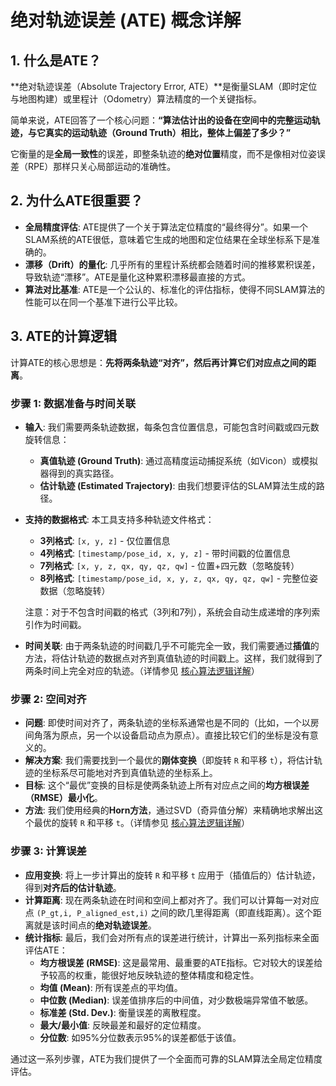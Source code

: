 # 绝对轨迹误差 (ATE) 概念详解

## 1. 什么是ATE？

**绝对轨迹误差（Absolute Trajectory Error, ATE）**是衡量SLAM（即时定位与地图构建）或里程计（Odometry）算法精度的一个关键指标。

简单来说，ATE回答了一个核心问题：**“算法估计出的设备在空间中的完整运动轨迹，与它真实的运动轨迹（Ground Truth）相比，整体上偏差了多少？”**

它衡量的是**全局一致性**的误差，即整条轨迹的**绝对位置**精度，而不是像相对位姿误差（RPE）那样只关心局部运动的准确性。

## 2. 为什么ATE很重要？

-   **全局精度评估**: ATE提供了一个关于算法定位精度的“最终得分”。如果一个SLAM系统的ATE很低，意味着它生成的地图和定位结果在全球坐标系下是准确的。
-   **漂移（Drift）的量化**: 几乎所有的里程计系统都会随着时间的推移累积误差，导致轨迹“漂移”。ATE是量化这种累积漂移最直接的方式。
-   **算法对比基准**: ATE是一个公认的、标准化的评估指标，使得不同SLAM算法的性能可以在同一个基准下进行公平比较。

## 3. ATE的计算逻辑

计算ATE的核心思想是：**先将两条轨迹“对齐”，然后再计算它们对应点之间的距离**。

### 步骤 1: 数据准备与时间关联

-   **输入**: 我们需要两条轨迹数据，每条包含位置信息，可能包含时间戳或四元数旋转信息：
    -   **真值轨迹 (Ground Truth)**: 通过高精度运动捕捉系统（如Vicon）或模拟器得到的真实路径。
    -   **估计轨迹 (Estimated Trajectory)**: 由我们想要评估的SLAM算法生成的路径。

-   **支持的数据格式**: 本工具支持多种轨迹文件格式：
    -   **3列格式**: `[x, y, z]` - 仅位置信息
    -   **4列格式**: `[timestamp/pose_id, x, y, z]` - 带时间戳的位置信息
    -   **7列格式**: `[x, y, z, qx, qy, qz, qw]` - 位置+四元数（忽略旋转）
    -   **8列格式**: `[timestamp/pose_id, x, y, z, qx, qy, qz, qw]` - 完整位姿数据（忽略旋转）
    
    注意：对于不包含时间戳的格式（3列和7列），系统会自动生成递增的序列索引作为时间戳。

-   **时间关联**: 由于两条轨迹的时间戳几乎不可能完全一致，我们需要通过**插值**的方法，将估计轨迹的数据点对齐到真值轨迹的时间戳上。这样，我们就得到了两条时间上完全对应的轨迹。（详情参见 [核心算法逻辑详解](./algorithm_details.md)）

### 步骤 2: 空间对齐

-   **问题**: 即使时间对齐了，两条轨迹的坐标系通常也是不同的（比如，一个以房间角落为原点，另一个以设备启动点为原点）。直接比较它们的坐标是没有意义的。
-   **解决方案**: 我们需要找到一个最优的**刚体变换**（即旋转 `R` 和平移 `t`），将估计轨迹的坐标系尽可能地对齐到真值轨迹的坐标系上。
-   **目标**: 这个“最优”变换的目标是使两条轨迹上所有对应点之间的**均方根误差（RMSE）最小化**。
-   **方法**: 我们使用经典的**Horn方法**，通过SVD（奇异值分解）来精确地求解出这个最优的旋转 `R` 和平移 `t`。（详情参见 [核心算法逻辑详解](./algorithm_details.md)）

### 步骤 3: 计算误差

-   **应用变换**: 将上一步计算出的旋转 `R` 和平移 `t` 应用于（插值后的）估计轨迹，得到**对齐后的估计轨迹**。
-   **计算距离**: 现在两条轨迹在时间和空间上都对齐了。我们可以计算每一对对应点 `(P_gt,i, P_aligned_est,i)` 之间的欧几里得距离（即直线距离）。这个距离就是该时间点的**绝对轨迹误差**。
-   **统计指标**: 最后，我们会对所有点的误差进行统计，计算出一系列指标来全面评估ATE：
    -   **均方根误差 (RMSE)**: 这是最常用、最重要的ATE指标。它对较大的误差给予较高的权重，能很好地反映轨迹的整体精度和稳定性。
    -   **均值 (Mean)**: 所有误差点的平均值。
    -   **中位数 (Median)**: 误差值排序后的中间值，对少数极端异常值不敏感。
    -   **标准差 (Std. Dev.)**: 衡量误差的离散程度。
    -   **最大/最小值**: 反映最差和最好的定位精度。
    -   **分位数**: 如95%分位数表示95%的误差都低于该值。

通过这一系列步骤，ATE为我们提供了一个全面而可靠的SLAM算法全局定位精度评估。
